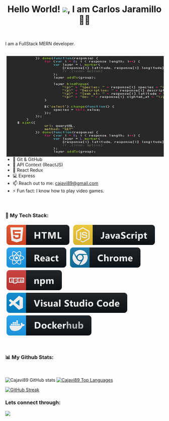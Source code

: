 <h1 align="center">Hello World! <img src="https://raw.githubusercontent.com/MartinHeinz/MartinHeinz/master/wave.gif" width="30px">, I am Carlos Jaramillo 👩‍💻</h1>
<br>

I am a FullStack MERN developer.

<br>

<img align="right" alt="GIF" src="https://github.com/bhumikatewary/bhumikatewary/blob/main/giphy.gif" width="500" height="320" />

- 🌱 Git & GitHub
- 👯 API Context (ReactJS)
- 🔭 React Redux
- 💻 Express
- 📫 Reach out to me: cajavi89@gmail.com
- ⚡ Fun fact: I know how to play video games.

<br>


### 🚀 My Tech Stack:

<p align="left">
  <!-- For more icons please follow  https://github.com/MikeCodesDotNET/ColoredBadges -->
  <img src="https://raw.githubusercontent.com/8bithemant/8bithemant/master/svg/dev/languages/html.svg" alt="html" style="vertical-align:top; margin:4px">    
  <img src="https://raw.githubusercontent.com/8bithemant/8bithemant/master/svg/dev/languages/js.svg" alt="js" style="vertical-align:top; margin:4px">
  <img src="https://raw.githubusercontent.com/8bithemant/8bithemant/master/svg/dev/frameworks/react.svg" alt="react" style="vertical-align:top; margin:4px">
  <img src="https://raw.githubusercontent.com/8bithemant/8bithemant/master/svg/dev/misc/chrome.svg" alt="chrome" style="vertical-align:top; margin:4px">
  <img src="https://raw.githubusercontent.com/8bithemant/8bithemant/master/svg/dev/services/npm.svg" alt="npm" style="vertical-align:top; margin:4px">
  <img src="https://raw.githubusercontent.com/8bithemant/8bithemant/master/svg/dev/tools/visualstudio_code.svg" alt="vscode" style="vertical-align:top; margin:4px">
  <img src="https://raw.githubusercontent.com/8bithemant/8bithemant/master/svg/dev/services/dockerhub.svg" alt="vscode" style="vertical-align:top; margin:4px">
</p>

<br>

### 📊 My Github Stats:
<br/>

![Cajavi89 GitHub stats](https://github-readme-stats.vercel.app/api?username=cajavi89&show_icons=true&theme=radical) <a href="https://github.com/cajavi89/github-readme-stats"><img alt="Cajavi89 Top Languages" src="https://github-readme-stats.vercel.app/api/top-langs/?username=cajavi89&langs_count=8&count_private=true&layout=compact&theme=react&hide_border=true&bg_color=0D1117" /></a>

[![GitHub Streak](https://github-readme-streak-stats.herokuapp.com?user=cajavi89&theme=radical&hide_border=true&date_format=M%20j%5B%2C%20Y%5D)](https://git.io/streak-stats)
<br>


### Lets connect through:
<a href="https://www.linkedin.com/in/cajavi89/"><img src="https://img.icons8.com/color/48/000000/linkedin.png"/></a>



